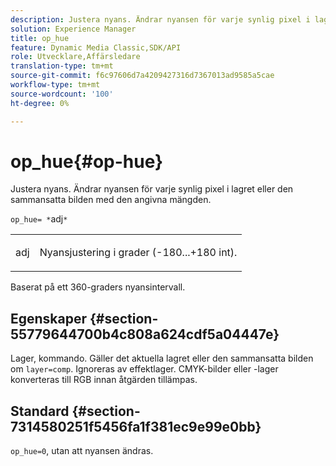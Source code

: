 ```yaml
---
description: Justera nyans. Ändrar nyansen för varje synlig pixel i lagret eller den sammansatta bilden med den angivna mängden.
solution: Experience Manager
title: op_hue
feature: Dynamic Media Classic,SDK/API
role: Utvecklare,Affärsledare
translation-type: tm+mt
source-git-commit: f6c97606d7a4209427316d7367013ad9585a5cae
workflow-type: tm+mt
source-wordcount: '100'
ht-degree: 0%

---
```



# op_hue{#op-hue}

Justera nyans. Ändrar nyansen för varje synlig pixel i lagret eller den sammansatta bilden med den angivna mängden.

`op_hue= *`adj`*`

<table id="simpletable_7DC7ABA384664BDDAA65B8DEEF7859A8"> 
 <tr class="strow"> 
  <td class="stentry"> <p><span class="varname"> adj</span> </p> </td> 
  <td class="stentry"> <p>Nyansjustering i grader (-180...+180 int). </p></td> 
 </tr> 
</table>

Baserat på ett 360-graders nyansintervall.

## Egenskaper {#section-55779644700b4c808a624cdf5a04447e}

Lager, kommando. Gäller det aktuella lagret eller den sammansatta bilden om `layer=comp`. Ignoreras av effektlager. CMYK-bilder eller -lager konverteras till RGB innan åtgärden tillämpas.

## Standard {#section-7314580251f5456fa1f381ec9e99e0bb}

`op_hue=0`, utan att nyansen ändras.
